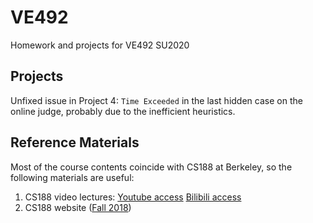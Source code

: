 # VE492

Homework and projects for VE492 SU2020



## Projects

Unfixed issue in Project 4:  `Time Exceeded` in the last hidden case on the online judge, probably due to the inefficient heuristics.



## Reference Materials

Most of the course contents coincide with CS188 at Berkeley, so the following materials are useful:

1. CS188 video lectures: [Youtube access](https://www.youtube.com/watch?v=-Xx0QSFYfIQ&list=PLsOUugYMBBJENfZ3XAToMsg44W7LeUVhF&t=574s)  [Bilibili access](https://www.bilibili.com/video/BV1vt41167c9?p=2)
2. CS188 website ([Fall 2018](https://berkeleyai.github.io/cs188-website/))